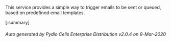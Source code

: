 






This service provides a simple way to trigger emails to be sent or queued, based on predefined email templates.

[:summary]

###### Auto generated by Pydio Cells Enterprise Distribution v2.0.4 on 9-Mar-2020
